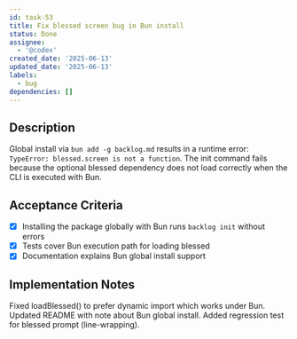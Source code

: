 ```yaml
---
id: task-53
title: Fix blessed screen bug in Bun install
status: Done
assignee:
  - '@codex'
created_date: '2025-06-13'
updated_date: '2025-06-13'
labels:
  - bug
dependencies: []
---
```


## Description

Global install via `bun add -g backlog.md` results in a runtime error:
`TypeError: blessed.screen is not a function`. The init command fails
because the optional blessed dependency does not load correctly when the
CLI is executed with Bun.

## Acceptance Criteria
- [x] Installing the package globally with Bun runs `backlog init` without errors
- [x] Tests cover Bun execution path for loading blessed
- [x] Documentation explains Bun global install support

## Implementation Notes
Fixed loadBlessed() to prefer dynamic import which works under Bun.
Updated README with note about Bun global install.
Added regression test for blessed prompt (line-wrapping).
